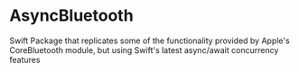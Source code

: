 # AsyncBluetooth

Swift Package that replicates some of the functionality provided by
Apple's CoreBluetooth module, but using Swift's latest async/await
concurrency features 


